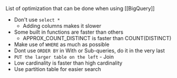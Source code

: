 List of optimization that can be done when using [[BigQuery]]

- Don't use `select *` 
	- Adding columns makes it slower
- Some built in functions are faster than others
	- APPROX_COUNT_DISTINCT is faster than COUNT(DISTINCT)
- Make use of `WHERE` as much as possible
- Dont use `ORDER BY` in With or Sub-queries, do it in the very last
- `PUT the larger table on the left` - Join
- Low cardinality is faster than high cardinality
- Use partition table for easier search